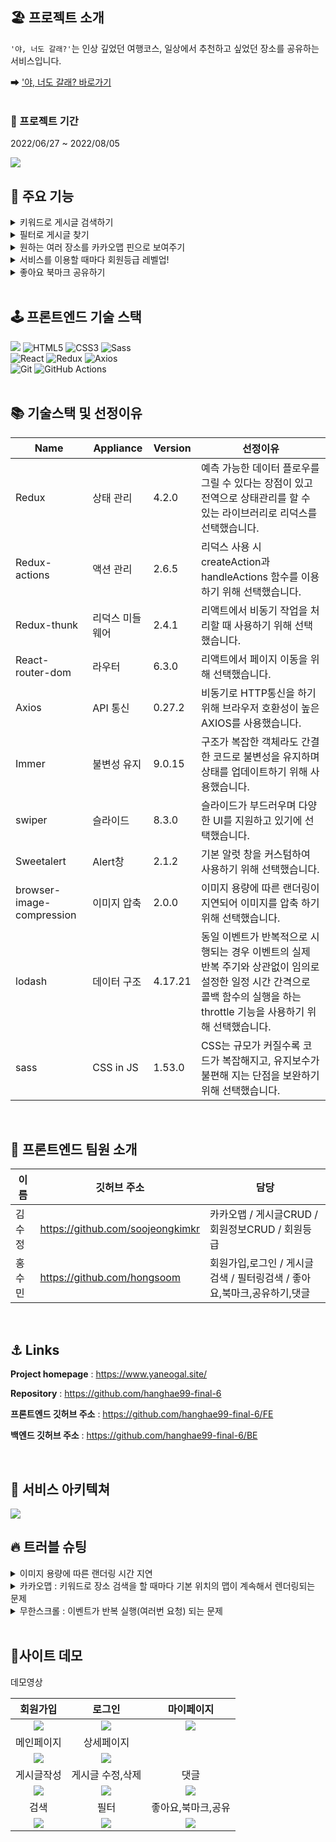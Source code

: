 ## 🏖 프로젝트 소개
`'야, 너도 갈래?'`는 인상 깊었던 여행코스, 일상에서 추천하고 싶었던 장소를 공유하는 서비스입니다.<br/>

➡ ['야, 너도 갈래? 바로가기](http://www.yaneogal.site)  
<br/>

### 📆 프로젝트 기간
2022/06/27 ~ 2022/08/05

![](https://user-images.githubusercontent.com/105188620/181587809-cb324016-bc39-4ae0-ba8b-5f3aa99072fc.jpeg)
<br/>

## 🔧 주요 기능
<details>
<summary>키워드로 게시글 검색하기</summary>
<div markdown="1">
<br/>
원하는 게시글을 키워드 검색으로 찾을 수 있어요!
</div>
</details>
<details>
<summary>필터로 게시글 찾기</summary>
<div markdown="1">
<br/>
필터로 지역/비용/테마 별 게시글을 찾을 수 있어요!
</div>
</details>
<details>
<summary>원하는 여러 장소를 카카오맵 핀으로 보여주기</summary>
<div markdown="1">
<br/>
키워드로 장소를 검색하고, 선택한 장소를 카카오맵에 핀으로 꽂아요! <br/>
핀을 클릭하면 장소 상세 내역을 확인할 수 있고, 카카오맵으로 연동되어 길찾기 및 카카오맵 유저들의 생생한 후기를 확인할 수 있어요
</div>
</details>
<details>
<summary>서비스를 이용할 때마다 회원등급 레벨업!</summary>
<div markdown="1">
<br/>
댓글을 달거나 게시글을 작성하면 나만의 회원등급이 레벨업돼요! <br/>
마이페이지에서 게이지바로 실시간 나의 레벨 상황을 확인할 수 있어요
</div>
</details>
<details>
<summary>좋아요 북마크 공유하기</summary>
<div markdown="1">
<br/>
저장하고 싶은 게시글은 북마크해두면 마이페이지에서 언제든 다시 볼 수 있어요!
</div>
</details>

<br/>

## 🕹 프론트엔드 기술 스택
<div display=flex>
<img src="https://img.shields.io/badge/javascript-F7DF1E?style=for-the-badge&logo=javascript&logoColor=black">
<img alt="HTML5" src ="https://img.shields.io/badge/HTML5-E34F26.svg?&style=for-the-badge&logo=HTML5&logoColor=white"/>
<img alt="CSS3" src ="https://img.shields.io/badge/CSS3-1572B6.svg?&style=for-the-badge&logo=CSS3&logoColor=white"/>
<img alt="Sass" src ="https://img.shields.io/badge/Sass-CC6699.svg?&style=for-the-badge&logo=Sass&logoColor=white"/>
</div>
<div display=flex>
<img alt="React" src ="https://img.shields.io/badge/React-61DAFB.svg?&style=for-the-badge&logo=React&logoColor=black"/>
<img alt="Redux" src ="https://img.shields.io/badge/Redux-764ABC.svg?&style=for-the-badge&logo=Redux&logoColor=black"/>
<img alt="Axios" src ="https://img.shields.io/badge/Axios-6F02B5.svg?&style=for-the-badge&logo=Axios&logoColor=white"/>
</div>
<div display=flex>
<img alt="Git" src ="https://img.shields.io/badge/Git-F05032.svg?&style=for-the-badge&logo=Git&logoColor=white"/>
<img alt="GitHub Actions" src ="https://img.shields.io/badge/GitHub Actions-2088FF.svg?&style=for-the-badge&logo=GitHub Actions&logoColor=white"/>
</div>
<br/>

## 📚 기술스택 및 선정이유
| Name	| Appliance | Version | 선정이유 |
| --- | --- | --- | --- |
| Redux | 상태 관리 | 4.2.0 |	예측 가능한 데이터 플로우를 그릴 수 있다는 장점이 있고 전역으로 상태관리를 할 수 있는 라이브러리로 리덕스를 선택했습니다.|
| Redux-actions | 액션 관리	| 2.6.5 | 리덕스 사용 시 createAction과 handleActions 함수를 이용하기 위해 선택했습니다. |
| Redux-thunk | 리덕스 미들웨어 | 2.4.1 | 리액트에서 비동기 작업을 처리할 때 사용하기 위해 선택했습니다.|
| React-router-dom | 라우터 | 6.3.0 | 리액트에서 페이지 이동을 위해 선택했습니다.|
| Axios | API 통신 | 0.27.2 |	비동기로 HTTP통신을 하기 위해 브라우저 호환성이 높은 AXIOS를 사용했습니다. |
| Immer | 불변성 유지 | 9.0.15 | 구조가 복잡한 객체라도 간결한 코드로 불변성을 유지하며 상태를 업데이트하기 위해 사용했습니다. |
| swiper | 슬라이드 | 8.3.0 | 슬라이드가 부드러우며 다양한 UI를 지원하고 있기에 선택했습니다.|
| Sweetalert | Alert창 | 2.1.2 | 기본 알럿 창을 커스텀하여 사용하기 위해 선택했습니다.|
| browser-image-compression | 이미지 압축 | 2.0.0 | 이미지 용량에 따른 랜더링이 지연되어 이미지를 압축 하기 위해 선택했습니다. |
| lodash | 데이터 구조 |  4.17.21 | 동일 이벤트가 반복적으로 시행되는 경우 이벤트의 실제 반복 주기와 상관없이 임의로 설정한 일정 시간 간격으로 콜백 함수의 실행을 하는 throttle 기능을 사용하기 위해 선택했습니다. |
| sass | CSS in JS | 1.53.0 | CSS는 규모가 커질수록 코드가 복잡해지고, 유지보수가 불편해 지는 단점을 보완하기 위해 선택했습니다. |

<br/>

## 👭 프론트엔드 팀원 소개
|이름|깃허브 주소|담당|
|---|---|---|
|김수정|https://github.com/soojeongkimkr|카카오맵 / 게시글CRUD / 회원정보CRUD / 회원등급 |
|홍수민|https://github.com/hongsoom|회원가입,로그인 / 게시글검색 / 필터링검색 / 좋아요,북마크,공유하기,댓글|

<br/>

## ⚓️ Links
**Project homepage** : https://www.yaneogal.site/

**Repository** : https://github.com/hanghae99-final-6

**프론트엔드 깃허브 주소** : https://github.com/hanghae99-final-6/FE

**백엔드 깃허브 주소** : https://github.com/hanghae99-final-6/BE

<br/>

## 📖 서비스 아키텍쳐
![](https://velog.velcdn.com/images/hongsoom/post/92befbec-cc10-48c3-ba34-fb6411a312c2/image.png)


## 🔥 트러블 슈팅
<details>
<summary>이미지 용량에 따른 랜더링 시간 지연</summary>

<br/>

- browser-image-compression 라이브러리로 이미지를 압축한 후 서버로 전달
- 669KB 이미지가 154KB로 압축되어 전달됨
<img src="https://velog.velcdn.com/images/hongsoom/post/eb1ff74f-65e1-4510-a8a3-20436b3df7eb/image.png"/>
</details>

<details>
<summary>카카오맵 : 키워드로 장소 검색을 할 때마다 기본 위치의 맵이 계속해서 렌더링되는 문제</summary>

<br/>

- 기본 위치 맵은 게시글 작성하기 페이지에 들어갔을 때 처음 한번만 뜨도록 useEffect 빈 의존성 배열로 넣어줌
<img src="https://velog.velcdn.com/images/hongsoom/post/b58b59f9-3881-48c0-affb-95708eef2c34/image.png"/>
</details>

<details>
<summary>무한스크롤 : 이벤트가 반복 실행(여러번 요청) 되는 문제</summary>

<br/>

- lodash 라이브러리를 사용해 동일 이벤트가 반복적으로 시행되는 경우 이벤트의 실제 반복 주기와 상관없이 임의로 설정한 일정 시간 간격(밀리세컨드)으로 콜백 함수의 실행을 하는 throttle 기능을 사용
- 불필요한 서버 리퀘스트를 막을 수 있고, 동시에 필요 없는 렌더링 또한 막을 수 있어 컴포넌트의 성능 개선에 도움을 줌
<img src="https://velog.velcdn.com/images/hongsoom/post/8ae4ef94-1557-4def-8c7a-1cfcfe767dc1/image.png"/>
</details>


<br/>

## 🎥사이트 데모

<summary>데모영상</summary>
  
|회원가입|로그인|마이페이지| 
|:---:|:---:|:---:| 
|<img src="https://velog.velcdn.com/images/hongsoom/post/cbb7a088-439f-472d-b1d1-7b4f4fccff0c/image.gif" />|<img src="https://velog.velcdn.com/images/hongsoom/post/6fb8813a-a5f8-4ddc-88d5-2d40ab79898b/image.gif"/>|<img src="https://velog.velcdn.com/images/hongsoom/post/96baf7ad-1a81-41e4-ad4f-363b8bce81b4/image.gif" />|
|메인페이지|상세페이지|
|<img src="https://velog.velcdn.com/images/hongsoom/post/4cd61f5b-b3bf-4c87-8b68-88c7aac36432/image.gif" />|<img src="https://velog.velcdn.com/images/hongsoom/post/cbbefcaf-8a21-4417-b47a-d776e97c74bd/image.gif" />|
|게시글작성|게시글 수정,삭제|댓글|
|<img src="https://velog.velcdn.com/images/hongsoom/post/152c55c0-7e27-4ce1-9e75-16ddb5cc1632/image.gif" />|<img src="https://velog.velcdn.com/images/hongsoom/post/b41390f1-fb4e-4e96-968e-6151c7fd879a/image.gif" />|<img src="https://velog.velcdn.com/images/hongsoom/post/fbce1f69-1a65-4b90-b601-9721f6ed32e2/image.gif" />|
|검색|필터|좋아요,북마크,공유|
|<img src="https://velog.velcdn.com/images/hongsoom/post/23f9c1aa-d549-4f89-b2f8-64b54d533ef4/image.gif" />|<img src="https://velog.velcdn.com/images/hongsoom/post/3a73dcaa-260a-480e-b851-f5f5b4779573/image.gif" />|<img src="https://velog.velcdn.com/images/hongsoom/post/d7343e7e-837e-4490-9b46-a3a812acf8f2/image.gif" />|

<br />




